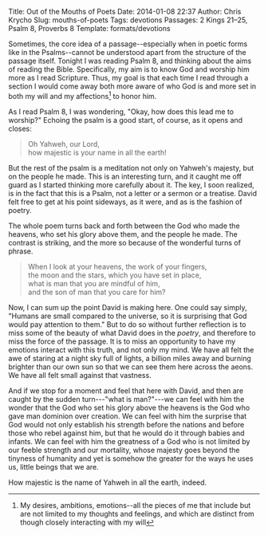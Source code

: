 Title: Out of the Mouths of Poets
Date: 2014-01-08 22:37
Author: Chris Krycho
Slug: mouths-of-poets
Tags: devotions
Passages: 2 Kings 21–25, Psalm 8, Proverbs 8
Template: formats/devotions

Sometimes, the core idea of a passage--especially when in poetic forms like in the Psalms--cannot be understood apart from the structure of the passage itself. Tonight I was reading Psalm 8, and thinking about the aims of reading the Bible. Specifically, my aim is to know God and worship him more as I read Scripture. Thus, my goal is that each time I read through a section I would come away both more aware of who God is and more set in both my will and my affections[^affections] to honor him.

As I read Psalm 8, I was wondering, "Okay, how does this lead me to worship?" Echoing the psalm is a good start, of course, as it opens and closes:

> Oh Yahweh, our Lord,  
> how majestic is your name in all the earth!

But the rest of the psalm is a meditation not only on Yahweh's majesty, but on the people he made. This is an interesting turn, and it caught me off guard as I started thinking more carefully about it. The key, I soon realized, is in the fact that this is a Psalm, not a letter or a sermon or a treatise. David felt free to get at his point sideways, as it were, and as is the fashion of poetry.

The whole poem turns back and forth between the God who made the heavens, who set his glory above them, and the people he made. The contrast is striking, and the more so because of the wonderful turns of phrase.

> When I look at your heavens, the work of your fingers,  
> the moon and the stars, which you have set in place,  
> what is man that you are mindful of him,  
> and the son of man that you care for him?

Now, I can sum up the point David is making here. One could say simply, "Humans are small compared to the universe, so it is surprising that God would pay attention to them."  But to do so without further reflection is to miss some of the beauty of what David does in the *poetry*, and therefore to miss the force of the passage. It is to miss an opportunity to have my emotions interact with this truth, and not only my mind. We have all felt the awe of staring at a night sky full of lights, a billion miles away and burning brighter than our own sun so that we can see them here across the aeons. We have all felt small against that vastness.

And if we stop for a moment and feel that here with David, and then are caught by the sudden turn---"what is man?"---we can feel with him the wonder that the God who set his glory above the heavens is the God who gave man dominion over creation. We can feel with him the surprise that God would not only establish his strength before the nations and before those who rebel against him, but that he would do it through babies and infants. We can feel with him the greatness of a God who is not limited by our feeble strength and our mortality, whose majesty goes beyond the tinyness of humanity and yet is somehow the greater for the ways he uses us, little beings that we are.

How majestic is the name of Yahweh in all the earth, indeed.

[^affections]: My desires, ambitions, emotions--all the pieces of me that include but are not limited to my thoughts and feelings, and which are distinct from though closely interacting with my will
